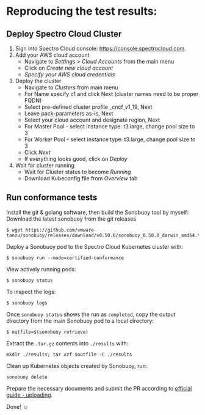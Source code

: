 # Reproducing the test results:

## Deploy Spectro Cloud Cluster

1. Sign into Spectro Cloud console: https://console.spectrocloud.com.
1. Add your AWS cloud account
   - Navigate to _Settings_ > _Cloud Accounts_ from the main menu
   - Click on _Create new cloud account_
   - _Specify your AWS cloud credentials_
1. Deploy the cluster
   - Navigate to _Clusters_ from main menu
   - For Name specify c1 and click Next (cluster names need to be proper FQDN)
   - Select pre-defined cluster profile _cncf_v1_19, Next
   - Leave pack-parameters as-is, Next
   - Select your cloud account and designate region, Next
   - For Master Pool - select instance type: t3.large, change pool size to 3
   - For Worker Pool - select instance type: t3.large, change pool size to 3
   - Click _Next_
   - If everything looks good, click on _Deploy_
1. Wait for cluster running
   - Wait for Cluster status to become _Running_
   - Download Kubeconfig file from _Overview_ tab

## Run conformance tests

Install the git & golang software, then build the Sonobuoy tool by myself:
Download the latest sonobuoy from the git releases

```
$ wget https://github.com/vmware-tanzu/sonobuoy/releases/download/v0.50.0/sonobuoy_0.50.0_darwin_amd64.tar.gz
```

Deploy a Sonobuoy pod to the Spectro Cloud Kubernetes cluster with:

```
$ sonobuoy run --mode=certified-conformance 
```

View actively running pods:

```
$ sonobuoy status
```

To inspect the logs:

```
$ sonobuoy logs
```

Once `sonobuoy status` shows the run as `completed`, copy the output directory from the main Sonobuoy pod to
a local directory:

```
$ outfile=$(sonobuoy retrieve)
```

Extract the `.tar.gz` contents into `./results` with:

```
mkdir ./results; tar xzf $outfile -C ./results
```

Clean up Kubernetes objects created by Sonobuoy, run:

```
sonobuoy delete
```

Prepare the necessary documents and submit the PR according to [official guide - uploading](https://github.com/cncf/k8s-conformance/blob/master/instructions.md#uploading).

Done! ☺️

